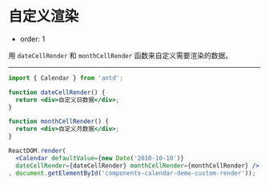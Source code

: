 # 自定义渲染

- order: 1

用 `dateCellRender` 和 `monthCellRender` 函数来自定义需要渲染的数据。

---

````jsx
import { Calendar } from 'antd';

function dateCellRender() {
  return <div>自定义日数据</div>;
}

function monthCellRender() {
  return <div>自定义月数据</div>;
}

ReactDOM.render(
  <Calendar defaultValue={new Date('2010-10-10')}
  dateCellRender={dateCellRender} monthCellRender={monthCellRender} />
, document.getElementById('components-calendar-demo-custom-render'));
````
